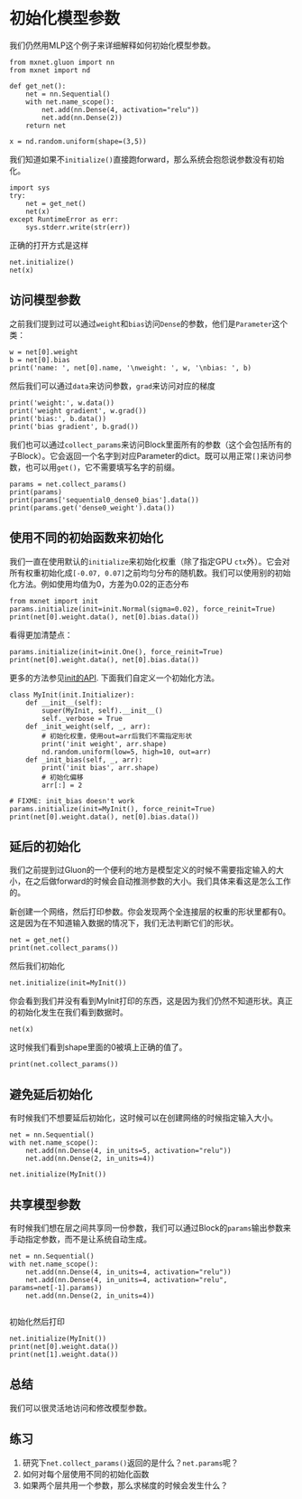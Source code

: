 # 初始化模型参数

我们仍然用MLP这个例子来详细解释如何初始化模型参数。

```{.python .input  n=46}
from mxnet.gluon import nn
from mxnet import nd

def get_net():
    net = nn.Sequential()
    with net.name_scope():
        net.add(nn.Dense(4, activation="relu"))
        net.add(nn.Dense(2))
    return net

x = nd.random.uniform(shape=(3,5))
```

我们知道如果不`initialize()`直接跑forward，那么系统会抱怨说参数没有初始化。

```{.python .input  n=33}
import sys
try:
    net = get_net()
    net(x)
except RuntimeError as err:
    sys.stderr.write(str(err))
```

正确的打开方式是这样

```{.python .input  n=34}
net.initialize()
net(x)
```

## 访问模型参数

之前我们提到过可以通过`weight`和`bias`访问`Dense`的参数，他们是`Parameter`这个类：

```{.python .input  n=35}
w = net[0].weight
b = net[0].bias
print('name: ', net[0].name, '\nweight: ', w, '\nbias: ', b)
```

然后我们可以通过`data`来访问参数，`grad`来访问对应的梯度

```{.python .input  n=43}
print('weight:', w.data())
print('weight gradient', w.grad())
print('bias:', b.data())
print('bias gradient', b.grad())
```

我们也可以通过`collect_params`来访问Block里面所有的参数（这个会包括所有的子Block）。它会返回一个名字到对应Parameter的dict。既可以用正常`[]`来访问参数，也可以用`get()`，它不需要填写名字的前缀。

```{.python .input  n=7}
params = net.collect_params()
print(params)
print(params['sequential0_dense0_bias'].data())
print(params.get('dense0_weight').data())
```

## 使用不同的初始函数来初始化

我们一直在使用默认的`initialize`来初始化权重（除了指定GPU `ctx`外）。它会对所有权重初始化成`[-0.07, 0.07]`之前均匀分布的随机数。我们可以使用别的初始化方法。例如使用均值为0，方差为0.02的正态分布

```{.python .input}
from mxnet import init
params.initialize(init=init.Normal(sigma=0.02), force_reinit=True)
print(net[0].weight.data(), net[0].bias.data())
```

看得更加清楚点：

```{.python .input}
params.initialize(init=init.One(), force_reinit=True)
print(net[0].weight.data(), net[0].bias.data())
```

更多的方法参见[init的API](https://mxnet.incubator.apache.org/api/python/optimization.html#the-mxnet-initializer-package). 下面我们自定义一个初始化方法。

```{.python .input}
class MyInit(init.Initializer):
    def __init__(self):
        super(MyInit, self).__init__()   
        self._verbose = True
    def _init_weight(self, _, arr):        
        # 初始化权重，使用out=arr后我们不需指定形状
        print('init weight', arr.shape)
        nd.random.uniform(low=5, high=10, out=arr)
    def _init_bias(self, _, arr):
        print('init bias', arr.shape)
        # 初始化偏移
        arr[:] = 2

# FIXME: init_bias doesn't work
params.initialize(init=MyInit(), force_reinit=True)
print(net[0].weight.data(), net[0].bias.data())
```

## 延后的初始化

我们之前提到过Gluon的一个便利的地方是模型定义的时候不需要指定输入的大小，在之后做forward的时候会自动推测参数的大小。我们具体来看这是怎么工作的。

新创建一个网络，然后打印参数。你会发现两个全连接层的权重的形状里都有0。 这是因为在不知道输入数据的情况下，我们无法判断它们的形状。

```{.python .input}
net = get_net()
print(net.collect_params())
```

然后我们初始化

```{.python .input}
net.initialize(init=MyInit())
```

你会看到我们并没有看到MyInit打印的东西，这是因为我们仍然不知道形状。真正的初始化发生在我们看到数据时。

```{.python .input}
net(x)
```

这时候我们看到shape里面的0被填上正确的值了。

```{.python .input}
print(net.collect_params())
```

## 避免延后初始化

有时候我们不想要延后初始化，这时候可以在创建网络的时候指定输入大小。

```{.python .input}
net = nn.Sequential()
with net.name_scope():
    net.add(nn.Dense(4, in_units=5, activation="relu"))
    net.add(nn.Dense(2, in_units=4))

net.initialize(MyInit())
```

## 共享模型参数

有时候我们想在层之间共享同一份参数，我们可以通过Block的`params`输出参数来手动指定参数，而不是让系统自动生成。

```{.python .input}
net = nn.Sequential()
with net.name_scope():
    net.add(nn.Dense(4, in_units=4, activation="relu"))
    net.add(nn.Dense(4, in_units=4, activation="relu", params=net[-1].params))
    net.add(nn.Dense(2, in_units=4))
    

```

初始化然后打印

```{.python .input}
net.initialize(MyInit())
print(net[0].weight.data())
print(net[1].weight.data())
```

## 总结

我们可以很灵活地访问和修改模型参数。

## 练习

1. 研究下`net.collect_params()`返回的是什么？`net.params`呢？
1. 如何对每个层使用不同的初始化函数
1. 如果两个层共用一个参数，那么求梯度的时候会发生什么？
